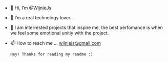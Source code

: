 - 👋 Hi, I’m @WijnieJs
- 👀 I’m a real technology lover.
- 🌱 I am interrested projects that inspire me, the best perfomance is when we feel some emotional unitiy with the project. 
- 📫 How to reach me ... wijniejs@gmail.com


      Hey! Thanks for reading my readme :)

<!---
WijnieJs/WijnieJs is a ✨ special ✨ repository because its `README.md` (this file) appears on your GitHub profile.
You can click the Preview link to take a look at your changes.
--->
